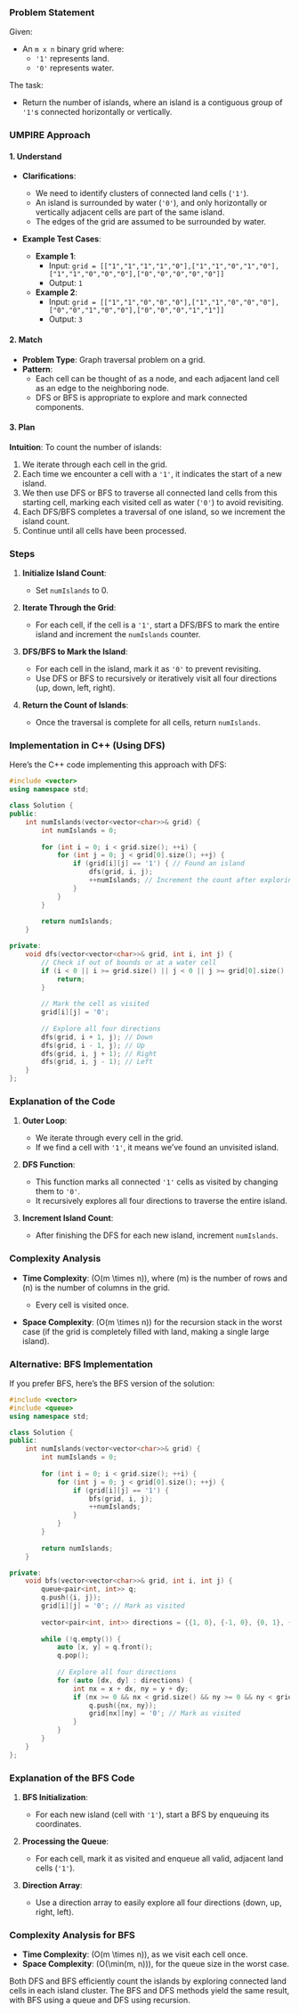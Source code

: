### Problem Statement

Given:
- An `m x n` binary grid where:
  - `'1'` represents land.
  - `'0'` represents water.
  
The task:
- Return the number of islands, where an island is a contiguous group of `'1'`s connected horizontally or vertically.

### UMPIRE Approach

#### **1. Understand**
- **Clarifications**:
  - We need to identify clusters of connected land cells (`'1'`).
  - An island is surrounded by water (`'0'`), and only horizontally or vertically adjacent cells are part of the same island.
  - The edges of the grid are assumed to be surrounded by water.

- **Example Test Cases**:
  - **Example 1**:
    - Input: `grid = [["1","1","1","1","0"],["1","1","0","1","0"],["1","1","0","0","0"],["0","0","0","0","0"]]`
    - Output: `1`
  - **Example 2**:
    - Input: `grid = [["1","1","0","0","0"],["1","1","0","0","0"],["0","0","1","0","0"],["0","0","0","1","1"]]`
    - Output: `3`

#### **2. Match**
- **Problem Type**: Graph traversal problem on a grid.
- **Pattern**:
  - Each cell can be thought of as a node, and each adjacent land cell as an edge to the neighboring node.
  - DFS or BFS is appropriate to explore and mark connected components.

#### **3. Plan**

**Intuition**:
To count the number of islands:
1. We iterate through each cell in the grid.
2. Each time we encounter a cell with a `'1'`, it indicates the start of a new island.
3. We then use DFS or BFS to traverse all connected land cells from this starting cell, marking each visited cell as water (`'0'`) to avoid revisiting.
4. Each DFS/BFS completes a traversal of one island, so we increment the island count.
5. Continue until all cells have been processed.

### Steps

1. **Initialize Island Count**:
   - Set `numIslands` to 0.
   
2. **Iterate Through the Grid**:
   - For each cell, if the cell is a `'1'`, start a DFS/BFS to mark the entire island and increment the `numIslands` counter.

3. **DFS/BFS to Mark the Island**:
   - For each cell in the island, mark it as `'0'` to prevent revisiting.
   - Use DFS or BFS to recursively or iteratively visit all four directions (up, down, left, right).
   
4. **Return the Count of Islands**:
   - Once the traversal is complete for all cells, return `numIslands`.

### Implementation in C++ (Using DFS)

Here’s the C++ code implementing this approach with DFS:

```cpp
#include <vector>
using namespace std;

class Solution {
public:
    int numIslands(vector<vector<char>>& grid) {
        int numIslands = 0;
        
        for (int i = 0; i < grid.size(); ++i) {
            for (int j = 0; j < grid[0].size(); ++j) {
                if (grid[i][j] == '1') { // Found an island
                    dfs(grid, i, j);
                    ++numIslands; // Increment the count after exploring an island
                }
            }
        }
        
        return numIslands;
    }

private:
    void dfs(vector<vector<char>>& grid, int i, int j) {
        // Check if out of bounds or at a water cell
        if (i < 0 || i >= grid.size() || j < 0 || j >= grid[0].size() || grid[i][j] == '0') {
            return;
        }
        
        // Mark the cell as visited
        grid[i][j] = '0';
        
        // Explore all four directions
        dfs(grid, i + 1, j); // Down
        dfs(grid, i - 1, j); // Up
        dfs(grid, i, j + 1); // Right
        dfs(grid, i, j - 1); // Left
    }
};
```

### Explanation of the Code

1. **Outer Loop**:
   - We iterate through every cell in the grid.
   - If we find a cell with `'1'`, it means we’ve found an unvisited island.
   
2. **DFS Function**:
   - This function marks all connected `'1'` cells as visited by changing them to `'0'`.
   - It recursively explores all four directions to traverse the entire island.
   
3. **Increment Island Count**:
   - After finishing the DFS for each new island, increment `numIslands`.

### Complexity Analysis

- **Time Complexity**: \(O(m \times n)\), where \(m\) is the number of rows and \(n\) is the number of columns in the grid.
  - Every cell is visited once.

- **Space Complexity**: \(O(m \times n)\) for the recursion stack in the worst case (if the grid is completely filled with land, making a single large island).

### Alternative: BFS Implementation

If you prefer BFS, here’s the BFS version of the solution:

```cpp
#include <vector>
#include <queue>
using namespace std;

class Solution {
public:
    int numIslands(vector<vector<char>>& grid) {
        int numIslands = 0;
        
        for (int i = 0; i < grid.size(); ++i) {
            for (int j = 0; j < grid[0].size(); ++j) {
                if (grid[i][j] == '1') {
                    bfs(grid, i, j);
                    ++numIslands;
                }
            }
        }
        
        return numIslands;
    }

private:
    void bfs(vector<vector<char>>& grid, int i, int j) {
        queue<pair<int, int>> q;
        q.push({i, j});
        grid[i][j] = '0'; // Mark as visited
        
        vector<pair<int, int>> directions = {{1, 0}, {-1, 0}, {0, 1}, {0, -1}};
        
        while (!q.empty()) {
            auto [x, y] = q.front();
            q.pop();
            
            // Explore all four directions
            for (auto [dx, dy] : directions) {
                int nx = x + dx, ny = y + dy;
                if (nx >= 0 && nx < grid.size() && ny >= 0 && ny < grid[0].size() && grid[nx][ny] == '1') {
                    q.push({nx, ny});
                    grid[nx][ny] = '0'; // Mark as visited
                }
            }
        }
    }
};
```

### Explanation of the BFS Code

1. **BFS Initialization**:
   - For each new island (cell with `'1'`), start a BFS by enqueuing its coordinates.
   
2. **Processing the Queue**:
   - For each cell, mark it as visited and enqueue all valid, adjacent land cells (`'1'`).
   
3. **Direction Array**:
   - Use a direction array to easily explore all four directions (down, up, right, left).

### Complexity Analysis for BFS

- **Time Complexity**: \(O(m \times n)\), as we visit each cell once.
- **Space Complexity**: \(O(\min(m, n))\), for the queue size in the worst case.

Both DFS and BFS efficiently count the islands by exploring connected land cells in each island cluster. The BFS and DFS methods yield the same result, with BFS using a queue and DFS using recursion.